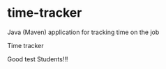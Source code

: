 # time-tracker
Java (Maven) application for tracking time on the job

Time tracker

Good test Students!!!
